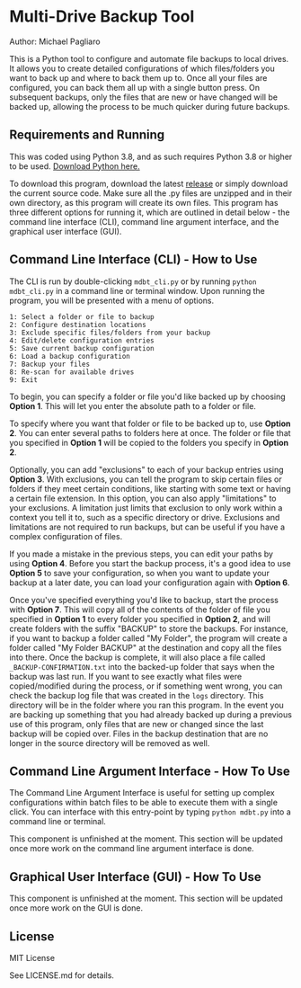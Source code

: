 # Multi-Drive Backup Tool

Author: Michael Pagliaro

This is a Python tool to configure and automate file backups to local drives. It allows you to create detailed configurations of which files/folders you want to back up and where to back them up to. Once all your files are configured, you can back them all up with a single button press. On subsequent backups, only the files that are new or have changed will be backed up, allowing the process to be much quicker during future backups.

## Requirements and Running

This was coded using Python 3.8, and as such requires Python 3.8 or higher to be used. [Download Python here.](https://www.python.org/downloads/)

To download this program, download the latest [release](https://github.com/mpagliaro98/multi-drive-backup-tool/releases) or simply download the current source code. Make sure all the .py files are unzipped and in their own directory, as this program will create its own files. This program has three different options for running it, which are outlined in detail below - the command line interface (CLI), command line argument interface, and the graphical user interface (GUI).

## Command Line Interface (CLI) - How to Use

The CLI is run by double-clicking `mdbt_cli.py` or by running `python mdbt_cli.py` in a command line or terminal window. Upon running the program, you will be presented with a menu of options.
```
1: Select a folder or file to backup
2: Configure destination locations
3: Exclude specific files/folders from your backup
4: Edit/delete configuration entries
5: Save current backup configuration
6: Load a backup configuration
7: Backup your files
8: Re-scan for available drives
9: Exit
```
To begin, you can specify a folder or file you'd like backed up by choosing **Option 1**. This will let you enter the absolute path to a folder or file.

To specify where you want that folder or file to be backed up to, use **Option 2**. You can enter several paths to folders here at once. The folder or file that you specified in **Option 1** will be copied to the folders you specify in **Option 2**.

Optionally, you can add "exclusions" to each of your backup entries using **Option 3**. With exclusions, you can tell the program to skip certain files or folders if they meet certain conditions, like starting with some text or having a certain file extension. In this option, you can also apply "limitations" to your exclusions. A limitation just limits that exclusion to only work within a context you tell it to, such as a specific directory or drive. Exclusions and limitations are not required to run backups, but can be useful if you have a complex configuration of files.

If you made a mistake in the previous steps, you can edit your paths by using **Option 4**. Before you start the backup process, it's a good idea to use **Option 5** to save your configuration, so when you want to update your backup at a later date, you can load your configuration again with **Option 6**.

Once you've specified everything you'd like to backup, start the process with **Option 7**. This will copy all of the contents of the folder of file you specified in **Option 1** to every folder you specified in **Option 2**, and will create folders with the suffix "BACKUP" to store the backups. For instance, if you want to backup a folder called "My Folder", the program will create a folder called "My Folder BACKUP" at the destination and copy all the files into there. Once the backup is complete, it will also place a file called `_BACKUP-CONFIRMATION.txt` into the backed-up folder that says when the backup was last run. If you want to see exactly what files were copied/modified during the process, or if something went wrong, you can check the backup log file that was created in the `logs` directory. This directory will be in the folder where you ran this program. In the event you are backing up something that you had already backed up during a previous use of this program, only files that are new or changed since the last backup will be copied over. Files in the backup destination that are no longer in the source directory will be removed as well.

## Command Line Argument Interface - How To Use

The Command Line Argument Interface is useful for setting up complex configurations within batch files to be able to execute them with a single click. You can interface with this entry-point by typing `python mdbt.py` into a command line or terminal.

This component is unfinished at the moment. This section will be updated once more work on the command line argument interface is done.

## Graphical User Interface (GUI) - How To Use

This component is unfinished at the moment. This section will be updated once more work on the GUI is done.

## License
MIT License

See LICENSE.md for details.
